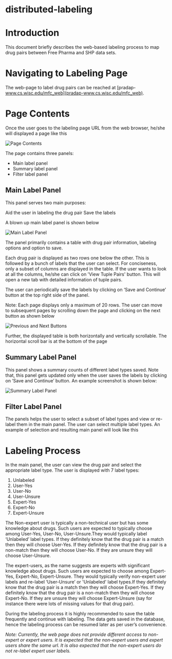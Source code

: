 # distributed-labeling
# Introduction
This document briefly describes the web-based labeling process to map drug pairs between Free Pharma and SHP data sets.

# Navigating to Labeling Page
The web-page to label drug pairs can be reached at [pradap-www.cs.wisc.edu/mfc_web](pradap-www.cs.wisc.edu/mfc_web).

# Page Contents
Once the user goes to the labeling page URL from the web browser, he/she will displayed a page like this

![Page Contents](https://github.com/slamphear/distributed-labeling/raw/master/images/page_contents.png)

The page contains three panels:
* Main label panel
* Summary label panel
* Filter label panel

## Main Label Panel
This panel serves two main purposes:

Aid the user in labeling the drug pair
Save the labels

A blown up main label panel is shown below

![Main Label Panel](https://github.com/slamphear/distributed-labeling/raw/master/images/main_label_panel.png)

The panel primarily contains a table with drug pair information, labeling options and option to save.

Each drug pair is displayed as two rows one below the other. This is followed by a bunch of labels that the user can select. For conciseness, only a subset of columns are displayed in the table. If the user wants to look at all the columns, he/she can click on 'View Tuple Pairs' button. This will open a new tab with detailed information of tuple pairs.

The user can periodically save the labels by clicking on ‘Save and Continue’ button at the top right side of the panel.

Note: Each page displays only a maximum of 20 rows. The user can move to subsequent pages by scrolling down the page and clicking on the next button as shown below

![Previous and Next Buttons](https://github.com/slamphear/distributed-labeling/raw/master/images/previous_and_next_buttons.png)

Further, the displayed table is both horizontally and vertically scrollable. The horizontal scroll bar is at the bottom of the page
 
## Summary Label Panel
This panel shows a summary counts of different label types saved. Note that, this panel gets updated only when the user saves the labels by clicking on ‘Save and Continue’ button.
An example screenshot is shown below:

![Summary Label Panel](https://github.com/slamphear/distributed-labeling/raw/master/images/summary_label_panel.png)

## Filter Label Panel
The panels helps the user to select a subset of label types and view or re-label them in the main panel. The user can select multiple label types. 
An example of selection and resulting main panel will look like this

# Labeling Process
In the main panel, the user can view the drug pair and select the appropriate label type. The user is displayed with 7 label types:
1. Unlabeled
2. User-Yes
3. User-No
4. User-Unsure
5. Expert-Yes
6. Expert-No
7. Expert-Unsure

The Non-expert user is typically a non-technical user but has some knowledge about drugs. Such users are expected to typically choose among User-Yes, User-No, User-Unsure.They would typically label ‘Unlabeled’ label types.  If they definitely know that the drug pair is a match then they will choose User-Yes. If they definitely know that the drug pair is a non-match then they will choose User-No. If they are unsure they will choose User-Unsure.

The expert-users, as the name suggests are experts with significant knowledge about drugs. Such users are expected to choose among Expert-Yes, Expert-No, Expert-Unsure. They would typically verify non-expert user labels and re-label ‘User-Unsure’ or 'Unlabeled' label types.If they definitely know that the drug pair is a match then they will choose Expert-Yes. If they definitely know that the drug pair is a non-match then they will choose Expert-No. If they are unsure they will choose Expert-Unsure (say for instance there were lots of missing values for that drug pair).

During the labeling process it is highly recommended  to save the table frequently and continue with labeling. The data gets saved in the database, hence the labeling process can be resumed later as per user’s convenience.

*Note: Currently, the web page does not provide different access to non-expert or expert users. It is expected that the non-expert users and expert users share the same url.  It is also expected that the non-expert users do not re-label expert user labels.*
